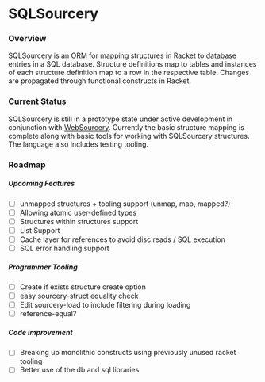 # SQLSourcery

### Overview
SQLSourcery is an ORM for mapping structures in Racket to database entries in a SQL database. Structure definitions map to tables and instances of each structure definition map to a row in the respective table. Changes are propagated through functional constructs in Racket.

### Current Status

SQLSourcery is still in a prototype state under active development in conjunction with [WebSourcery](https://github.com/adjkant/sql-sourcery). Currently the basic structure mapping is complete along with basic tools for working with SQLSourcery structures. The language also includes testing tooling.

### Roadmap

##### Upcoming Features
- [ ] unmapped structures + tooling support (unmap, map, mapped?)
- [ ] Allowing atomic user-defined types
- [ ] Structures within structures support
- [ ] List Support
- [ ] Cache layer for references to avoid disc reads / SQL execution
- [ ] SQL error handling support

##### Programmer Tooling

- [ ] Create if exists structure create option
- [ ] easy sourcery-struct equality check
- [ ] Edit sourcery-load to include filtering during loading
- [ ] reference-equal?

##### Code improvement
- [ ] Breaking up monolithic constructs using previously unused racket tooling
- [ ] Better use of the db and sql libraries
